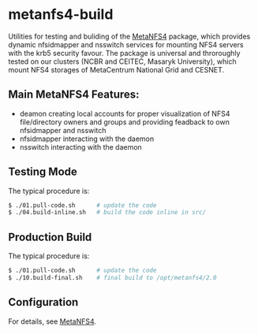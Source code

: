 # metanfs4-build
Utilities for testing and buliding of the [MetaNFS4](https://github.com/kulhanek/metanfs4) package, which provides dynamic nfsidmapper and nsswitch services for mounting NFS4 servers with the krb5 security favour. The package is universal and throroughly tested on our clusters (NCBR and CEITEC, Masaryk University), which mount NFS4 storages of MetaCentrum National Grid and CESNET. 

## Main MetaNFS4 Features:
* deamon creating local accounts for proper visualization of NFS4 file/directory owners and groups and providing feadback to own nfsidmapper and nsswitch
* nfsidmapper interacting with the daemon
* nsswitch interacting with the daemon

## Testing Mode
The typical procedure is:
```bash
$ ./01.pull-code.sh      # update the code
$ ./04.build-inline.sh   # build the code inline in src/
```
## Production Build
The typical procedure is:
```bash
$ ./01.pull-code.sh      # update the code
$ ./10.build-final.sh    # final build to /opt/metanfs4/2.0
```

## Configuration
For details, see [MetaNFS4](https://github.com/kulhanek/metanfs4).

